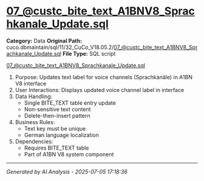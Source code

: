 # 07_@custc_bite_text_A1BNV8_Sprachkanale_Update.sql

**Category:** Data
**Original Path:** cuco.dbmaintain/sql/11/32_CuCo_V18.05.2/07_@custc_bite_text_A1BNV8_Sprachkanale_Update.sql
**File Type:** SQL script

07_@custc_bite_text_A1BNV8_Sprachkanale_Update.sql
1. Purpose: Updates text label for voice channels (Sprachkanäle) in A1BN V8 interface
2. User Interactions: Displays updated voice channel label in interface
3. Data Handling:
   - Single BITE_TEXT table entry update
   - Non-sensitive text content
   - Delete-then-insert pattern
4. Business Rules:
   - Text key must be unique
   - German language localization
5. Dependencies:
   - Requires BITE_TEXT table
   - Part of A1BN V8 system component

---
*Generated by AI Analysis - 2025-07-05 17:18:36*
